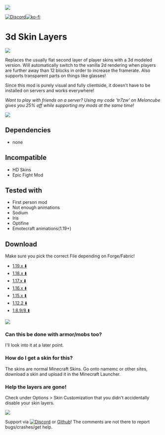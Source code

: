 ![](https://raw.githubusercontent.com/tr7zw/3d-Skin-Layers/1.19/img/MC_NU_HEADER.png)

[![Discord](https://tr7zw.dev/curse/Discord-long.png)](https://discord.gg/2wKH8yeThf)[![ko-fi](https://ko-fi.com/img/githubbutton_sm.svg)](https://ko-fi.com/O5O7ACGRH)

# 3d Skin Layers

![](https://raw.githubusercontent.com/tr7zw/3d-Skin-Layers/1.19/img/MC_NU_BANNER1.png)

Replaces the usually flat second layer of player skins with a 3d modeled version. Will automatically switch to the vanilla 2d rendering when players are further away than 12 blocks in order to increase the framerate. Also supports transparent parts on things like glasses!

Since this mod is purely visual and fully clientside, it doesn't have to be installed on servers and works everywhere!

*Want to play with friends on a server? Using my code 'tr7zw' on Meloncube gives you 25% off while supporting my mods at the same time!*

![](https://raw.githubusercontent.com/tr7zw/3d-Skin-Layers/1.19/img/MC_NU_PROMO.png)

## Dependencies

- none

## Incompatible

- HD Skins
- Epic Fight Mod

## Tested with

- First person mod
- Not enough animations
- Sodium
- Iris
- Optifine
- Emotecraft animations(1.19+)

## Download

Make sure you pick the correct File depending on Forge/Fabric!

- [1.19.x ⬇️](https://www.curseforge.com/minecraft/mc-mods/skin-layers-3d/files/all?filter-status=1&filter-game-version=1738749986%3A73407) 
- [1.18.x ⬇️](https://www.curseforge.com/minecraft/mc-mods/skin-layers-3d/files/all?filter-status=1&filter-game-version=1738749986%3A73250) 
- [1.17.x ⬇️](https://www.curseforge.com/minecraft/mc-mods/skin-layers-3d/files/all?filter-status=1&filter-game-version=1738749986%3A73242) 
- [1.16.x ⬇️](https://www.curseforge.com/minecraft/mc-mods/skin-layers-3d/files/all?filter-status=1&filter-game-version=1738749986%3A70886) 
- [1.15.x ⬇️](https://www.curseforge.com/minecraft/mc-mods/skin-layers-3d/files/all?filter-status=1&filter-game-version=1738749986%3A68722)
- [1.12.2 ⬇️](https://www.curseforge.com/minecraft/mc-mods/skin-layers-3d/files/all?filter-status=1&filter-game-version=2020709689%3A6756)
- [1.8.9/8 ⬇️](https://www.curseforge.com/minecraft/mc-mods/skin-layers-3d/files/all?filter-status=1&filter-game-version=1738749986%3A4)

![](https://raw.githubusercontent.com/tr7zw/3d-Skin-Layers/1.19/img/MC_NU_BANNER2.png)

### Can this be done with armor/mobs too?

I'll look into it at a later point.

### How do I get a skin for this?

The skins are normal Minecraft Skins. Go onto namemc or other sites, download a skin and upload it in the Minecraft Launcher.

### Help the layers are gone!

Check under Options > Skin Customization that you didn't accidentally disable your skin layers.

![](https://raw.githubusercontent.com/tr7zw/3d-Skin-Layers/1.19/img/MC_NU_BANNER3.png)

Support via [![Discord](https://tr7zw.dev/curse/Discord.png)](https://discord.gg/2wKH8yeThf) or [Github](https://github.com/tr7zw/3d-skin-layers)! The comments are not there to report bugs/crashes/get help.
